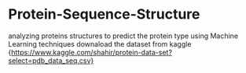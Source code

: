 # Protein-Sequence-Structure
analyzing proteins structures to predict the protein type using Machine Learning techniques 
downaload the dataset from kaggle {https://www.kaggle.com/shahir/protein-data-set?select=pdb_data_seq.csv}
